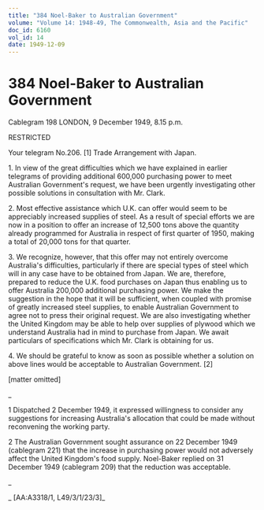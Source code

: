 ```yaml
---
title: "384 Noel-Baker to Australian Government"
volume: "Volume 14: 1948-49, The Commonwealth, Asia and the Pacific"
doc_id: 6160
vol_id: 14
date: 1949-12-09
---
```


# 384 Noel-Baker to Australian Government

Cablegram 198 LONDON, 9 December 1949, 8.15 p.m.

RESTRICTED

Your telegram No.206. [1] Trade Arrangement with Japan.

1\. In view of the great difficulties which we have explained in earlier telegrams of providing additional 600,000 purchasing power to meet Australian Government's request, we have been urgently investigating other possible solutions in consultation with Mr. Clark.

2\. Most effective assistance which U.K. can offer would seem to be appreciably increased supplies of steel. As a result of special efforts we are now in a position to offer an increase of 12,500 tons above the quantity already programmed for Australia in respect of first quarter of 1950, making a total of 20,000 tons for that quarter.

3\. We recognize, however, that this offer may not entirely overcome Australia's difficulties, particularly if there are special types of steel which will in any case have to be obtained from Japan. We are, therefore, prepared to reduce the U.K. food purchases on Japan thus enabling us to offer Australia 200,000 additional purchasing power. We make the suggestion in the hope that it will be sufficient, when coupled with promise of greatly increased steel supplies, to enable Australian Government to agree not to press their original request. We are also investigating whether the United Kingdom may be able to help over supplies of plywood which we understand Australia had in mind to purchase from Japan. We await particulars of specifications which Mr. Clark is obtaining for us.

4\. We should be grateful to know as soon as possible whether a solution on above lines would be acceptable to Australian Government. [2]

[matter omitted]

_

1 Dispatched 2 December 1949, it expressed willingness to consider any suggestions for increasing Australia's allocation that could be made without reconvening the working party.

2 The Australian Government sought assurance on 22 December 1949 (cablegram 221) that the increase in purchasing power would not adversely affect the United Kingdom's food supply. Noel-Baker replied on 31 December 1949 (cablegram 209) that the reduction was acceptable.

_

_ [AA:A3318/1, L49/3/1/23/3]_
